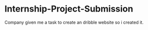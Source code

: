 # Internship-Project-Submission
Company given me a task to create an dribble website so i created it.
